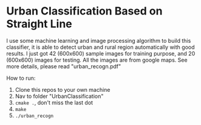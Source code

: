 # Urban Classification Based on Straight Line

I use some machine learning and image processing algorithm to build this classifier, it is able to detect urban and rural region
automatically with good results. I just got 42 (600x600) sample images for training purpose, and 20 (600x600) images for testing. 
All the images are from google maps. See more details, please read "urban_recogn.pdf"

How to run:

1. Clone this repos to your own machine
2. Nav to folder "UrbanClassification"
3. ```cmake .```, don't miss the last dot
4. ```make```
5. ```./urban_recogn```

